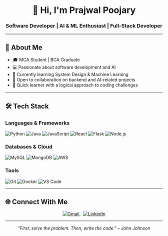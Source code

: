 <h1 style="text-align:center;">👋 Hi, I'm Prajwal Poojary</h1>
<h3 style="text-align:center;">Software Developer | AI & ML Enthusiast | Full-Stack Developer</h3>

<hr/>

<h2>🚀 About Me</h2>
<ul>
  <li>🎓 MCA Student | BCA Graduate</li>
  <li>💻 Passionate about software development and AI</li>
  <li>🌱 Currently learning System Design & Machine Learning</li>
  <li>🤝 Open to collaboration on backend and AI-related projects</li>
  <li>🧠 Quick learner with a logical approach to coding challenges</li>
</ul>

<hr/>

<h2>🛠 Tech Stack</h2>

<h3>Languages & Frameworks</h3>
<p>
  <img src="https://img.shields.io/badge/Python-3776AB?style=for-the-badge&logo=python&logoColor=white" alt="Python" />
  <img src="https://img.shields.io/badge/Java-007396?style=for-the-badge&logo=java&logoColor=white" alt="Java" />
  <img src="https://img.shields.io/badge/JavaScript-F7DF1E?style=for-the-badge&logo=javascript&logoColor=black" alt="JavaScript" />
  <img src="https://img.shields.io/badge/React-20232A?style=for-the-badge&logo=react&logoColor=61DAFB" alt="React" />
  <img src="https://img.shields.io/badge/Flask-000000?style=for-the-badge&logo=flask&logoColor=white" alt="Flask" />
  <img src="https://img.shields.io/badge/Node.js-339933?style=for-the-badge&logo=nodedotjs&logoColor=white" alt="Node.js" />
</p>

<h3>Databases & Cloud</h3>
<p>
  <img src="https://img.shields.io/badge/MySQL-005C84?style=for-the-badge&logo=mysql&logoColor=white" alt="MySQL" />
  <img src="https://img.shields.io/badge/MongoDB-4EA94B?style=for-the-badge&logo=mongodb&logoColor=white" alt="MongoDB" />
  <img src="https://img.shields.io/badge/AWS-232F3E?style=for-the-badge&logo=amazonaws&logoColor=white" alt="AWS" />
</p>

<h3>Tools</h3>
<p>
  <img src="https://img.shields.io/badge/Git-F05032?style=for-the-badge&logo=git&logoColor=white" alt="Git" />
  <img src="https://img.shields.io/badge/Docker-2496ED?style=for-the-badge&logo=docker&logoColor=white" alt="Docker" />
  <img src="https://img.shields.io/badge/VS_Code-007ACC?style=for-the-badge&logo=visualstudiocode&logoColor=white" alt="VS Code" />
</p>

<hr/>

<h2>🌐 Connect With Me</h2>
<p style="text-align:center;">
  <a href="mailto:prajwalpoojary1712@gmail.com" target="_blank" rel="noopener noreferrer">
    <img src="https://img.shields.io/badge/Gmail-D14836?style=for-the-badge&logo=gmail&logoColor=white" alt="Gmail" />
  </a>
  &nbsp;
  <a href="https://www.linkedin.com/in/prajwal-poojary7/" target="_blank" rel="noopener noreferrer">
    <img src="https://img.shields.io/badge/LinkedIn-0A66C2?style=for-the-badge&logo=linkedin&logoColor=white" alt="LinkedIn" />
  </a>
</p>

<hr/>

<p style="text-align:center;"><em>"First, solve the problem. Then, write the code." – John Johnson</em></p>
